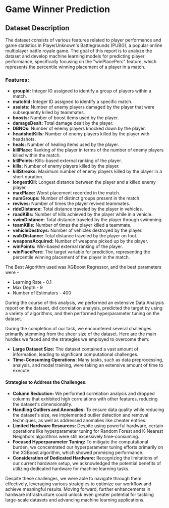# Game Winner Prediction

## Dataset Description

The dataset consists of various features related to player performance and game statistics in PlayerUnknown's Battlegrounds (PUBG), a popular online multiplayer battle royale game. The goal of this report is to analyze the dataset and develop machine learning models for predicting player performance, specifically focusing on the "winPlacePerc" feature, which represents the percentile winning placement of a player in a match.

### Features:

- **groupId:** Integer ID assigned to identify a group of players within a match.
- **matchId:** Integer ID assigned to identify a specific match.
- **assists:** Number of enemy players damaged by the player that were subsequently killed by teammates.
- **boosts:** Number of boost items used by the player.
- **damageDealt:** Total damage dealt by the player.
- **DBNOs:** Number of enemy players knocked down by the player.
- **headshotKills:** Number of enemy players killed by the player with headshots.
- **heals:** Number of healing items used by the player.
- **killPlace:** Ranking of the player in terms of the number of enemy players killed within the match.
- **killPoints:** Kills-based external ranking of the player.
- **kills:** Number of enemy players killed by the player.
- **killStreaks:** Maximum number of enemy players killed by the player in a short duration.
- **longestKill:** Longest distance between the player and a killed enemy player.
- **maxPlace:** Worst placement recorded in the match.
- **numGroups:** Number of distinct groups present in the match.
- **revives:** Number of times the player revived teammates.
- **rideDistance:** Total distance traveled by the player in vehicles.
- **roadKills:** Number of kills achieved by the player while in a vehicle.
- **swimDistance:** Total distance traveled by the player through swimming.
- **teamKills:** Number of times the player killed a teammate.
- **vehicleDestroys:** Number of vehicles destroyed by the player.
- **walkDistance:** Total distance traveled by the player on foot.
- **weaponsAcquired:** Number of weapons picked up by the player.
- **winPoints:** Win-based external ranking of the player.
- **winPlacePerc:** The target variable for prediction, representing the percentile winning placement of the player in the match.

The Best Algorithm used was XGBoost Regressor, and the best parameters were -
- Learning Rate - 0.1
- Max Depth - 9
- Number of Estimators - 400

During the course of this analysis, we performed an extensive Data Analysis report on the dataset, did correlation analysis, predicted the target by using a variety of algorithms, and then performed hyperparameter tuning on the dataset.

During the completion of our task, we encountered several challenges primarily stemming from the sheer size of the dataset. Here are the main hurdles we faced and the strategies we employed to overcome them:

- **Large Dataset Size:** The dataset contained a vast amount of information, leading to significant computational challenges.
- **Time-Consuming Operations:** Many tasks, such as data preprocessing, analysis, and model training, were taking an extensive amount of time to execute.

#### Strategies to Address the Challenges:

- **Column Reduction:** We performed correlation analysis and dropped columns that exhibited high correlations with other features, reducing the dataset's dimensionality.
- **Handling Outliers and Anomalies:** To ensure data quality while reducing the dataset's size, we implemented outlier detection and removal techniques, as well as addressed anomalies like cheater entries.
- **Limited Hardware Resources:** Despite using powerful hardware, certain operations like hyperparameter tuning for Random Forest and K-Nearest Neighbors algorithms were still excessively time-consuming.
- **Focused Hyperparameter Tuning:** To mitigate the computational burden, we concentrated our hyperparameter tuning efforts primarily on the XGBoost algorithm, which showed promising performance.
- **Consideration of Dedicated Hardware:** Recognizing the limitations of our current hardware setup, we acknowledged the potential benefits of utilizing dedicated hardware for machine learning tasks.

Despite these challenges, we were able to navigate through them effectively, leveraging various strategies to optimize our workflow and achieve meaningful results. Moving forward, further enhancements in hardware infrastructure could unlock even greater potential for tackling large-scale datasets and advancing machine learning applications.
